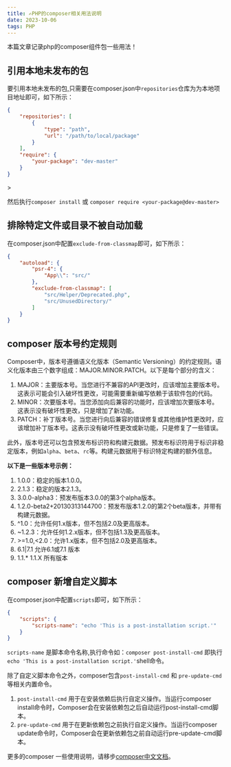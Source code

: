 ```yaml
---
title: ✍PHP的composer相关用法说明
date: 2023-10-06
tags: PHP
---
```


本篇文章记录php的composer组件包一些用法！

## 引用本地未发布的包

要引用本地未发布的包,只需要在composer.json中`repositories`仓库为为本地项目地址即可，如下所示：

```json
{
    "repositories": [
        {
            "type": "path",
            "url": "/path/to/local/package"
        }
    ],
    "require": {
        "your-package": "dev-master"
    }
}
```
<!--more-->>
然后执行`composer install` 或 `composer require <your-package@dev-master>`

## 排除特定文件或目录不被自动加载

在composer.json中配置`exclude-from-classmap`即可，如下所示：

```json
{
    "autoload": {
        "psr-4": {
            "App\\": "src/"
        },
        "exclude-from-classmap": [
            "src/Helper/Deprecated.php",
            "src/UnusedDirectory/"
        ]
    }
}
```

## composer 版本号约定规则

Composer中，版本号遵循语义化版本（Semantic Versioning）的约定规则。语义化版本由三个数字组成：MAJOR.MINOR.PATCH。以下是每个部分的含义：

1. MAJOR：主要版本号。当您进行不兼容的API更改时，应该增加主要版本号。这表示可能会引入破坏性更改，可能需要重新编写依赖于该软件包的代码。
2. MINOR：次要版本号。当您添加向后兼容的功能时，应该增加次要版本号。这表示没有破坏性更改，只是增加了新功能。
3. PATCH：补丁版本号。当您进行向后兼容的错误修复或其他维护性更改时，应该增加补丁版本号。这表示没有破坏性更改或新功能，只是修复了一些错误。

此外，版本号还可以包含预发布标识符和构建元数据。预发布标识符用于标识非稳定版本，例如`alpha`、`beta`、`rc`等。构建元数据用于标识特定构建的额外信息。

**以下是一些版本号示例：**

1. 1.0.0：稳定的版本1.0.0。
2. 2.1.3：稳定的版本2.1.3。
3. 3.0.0-alpha3：预发布版本3.0.0的第3个alpha版本。
4. 1.2.0-beta2+20130313144700：预发布版本1.2.0的第2个beta版本，并带有构建元数据。
5. ^1.0：允许任何1.x版本，但不包括2.0及更高版本。
6. ~1.2.3：允许任何1.2.x版本，但不包括1.3及更高版本。
7. \>=1.0,<2.0：允许1.x版本，但不包括2.0及更高版本。
8. 6.1|7.1 允许6.1或7.1 版本
9. 1.1.* 1.1.X 所有版本

## composer 新增自定义脚本

在composer.json中配置`scripts`即可，如下所示：

```json
{
    "scripts": {
        "scripts-name": "echo 'This is a post-installation script.'"
    }
}
```

`scripts-name` 是脚本命令名称,执行命令如：`composer post-install-cmd` 即执行`echo 'This is a post-installation script.'`shell命令。

除了自定义脚本命令之外，composer包含`post-install-cmd` 和 `pre-update-cmd` 等相关内置命令。

1. `post-install-cmd` 用于在安装依赖后执行自定义操作。当运行composer install命令时，Composer会在安装依赖包之后自动运行post-install-cmd脚本。
2. `pre-update-cmd` 用于在更新依赖包之前执行自定义操作。当运行composer update命令时，Composer会在更新依赖包之前自动运行pre-update-cmd脚本。

更多的composer 一些使用说明，请移步[composer中文文档](https://docs.phpcomposer.com/)。
